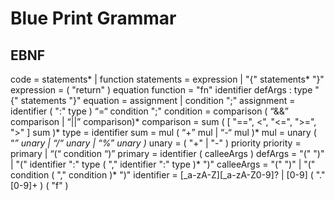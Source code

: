 # Blue Print Grammar

## EBNF

code = statements* | function
statements = expression | "{" statements* "}"
expression = ( "return" ) equation
function = "fn" identifier defArgs : type "{" statements "}"
equation = assignment | condition ";"
assignment = identifier ( ":" type ) “=“ condition ";"
condition = comparison ( “&&” comparison | “||” comparison)*
comparison = sum ( [ "==", <", "<=", ">=", ">" ] sum )*
type = identifier
sum = mul ( “+” mul | “-“ mul )*
mul = unary ( “*” unary | “/“  unary | “%” unary )*
unary = ( "+" | "-" ) priority
priority = primary | “(“ condition “)”
primary = identifier ( calleeArgs )
defArgs = "(" ")" | "(" identifier ":" type ( "," identifier ":" type )*  ")"
calleeArgs = "(" ")" | "(" condition ( "," condition )*  ")"
identifier = [_a-zA-Z][_a-zA-Z0-9]? | [0-9] ( "." [0-9]+ ) ( "f" )
